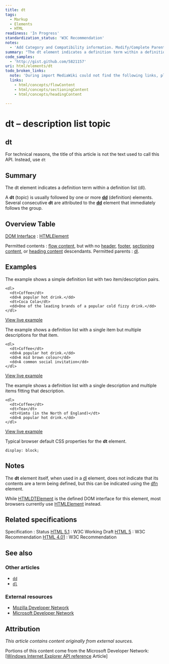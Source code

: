 ```yaml
---
title: dt
tags:
  - Markup
  - Elements
  - HTML
readiness: 'In Progress'
standardization_status: 'W3C Recommendation'
notes:
  - 'Add Category and Compatibility information. Modify/Complete Parent and Children information.'
summary: "The dt element indicates a definition term within a definition list (dl). \n"
code_samples:
  - 'http://gist.github.com/5821157'
uri: html/elements/dt
todo_broken_links:
  note: 'During import MediaWiki could not find the following links, please fix and adjust this list.'
  links:
    - html/concepts/flowContent
    - html/concepts/sectioningContent
    - html/concepts/headingContent

---
```

# dt – description list topic

## dt

For technical reasons, the title of this article is not the text used to call this API. Instead, use `dt`

## Summary

The dt element indicates a definition term within a definition list (dl).

A ****dt**** (topic) is usually followed by one or more [**dd**](/html/elements/dd) (definition) elements. Several consecutive ****dt**** are attributed to the [**dd**](/html/elements/dd) element that immediately follows the group.

## Overview Table

[DOM Interface](/dom/interface)
:   [HTMLElement](/dom/HTMLElement)

Permitted contents
:   [flow content](/w/index.php?title=html/concepts/flowContent&action=edit&redlink=1), but with no [header](/html/elements/header), [footer](/html/elements/footer), [sectioning content](/w/index.php?title=html/concepts/sectioningContent&action=edit&redlink=1), or [heading content](/w/index.php?title=html/concepts/headingContent&action=edit&redlink=1) descendants.
Permitted parents
:   [dl](/html/elements/dl).

## Examples

The example shows a simple definition list with two item/description pairs.

``` {.html}
<dl>
  <dt>Coffee</dt>
  <dd>A popular hot drink.</dd>
  <dt>Coca Cola</dt>
  <dd>One of the leading brands of a popular cold fizzy drink.</dd>
</dl>
```

[View live example](http://code.webplatform.org/gist/5821157)

The example shows a definition list with a single item but multiple descriptions for that item.

``` {.html}
<dl>
  <dt>Coffee</dt>
  <dd>A popular hot drink.</dd>
  <dd>A mid brown colour</dd>
  <dd>A common social invitation</dd>
</dl>
```

[View live example](http://code.webplatform.org/gist/5821157)

The example shows a definition list with a single description and multiple items fitting that description.

``` {.html}
<dl>
  <dt>Coffee</dt>
  <dt>Tea</dt>
  <dt>Vimto (in the North of England)</dt>
  <dd>A popular hot drink.</dd>
</dl>
```

[View live example](http://code.webplatform.org/gist/5821157)

Typical browser default CSS properties for the **dt** element.

``` {.css}
display: block;
```

## Notes

The **dt** element itself, when used in a [dl](/html/elements/dl) element, does not indicate that its contents are a term being defined, but this can be indicated using the [dfn](/html/elements/dfn) element.

While [HTMLDTElement](/dom/HTMLDTElement) is the defined DOM interface for this element, most browsers currently use [HTMLElement](/dom/HTMLElement) instead.

## Related specifications

Specification
:   Status
[HTML 5.1](http://www.w3.org/TR/html51/grouping-content.html#the-dt-element)
:   W3C Working Draft
[HTML 5](http://www.w3.org/TR/html5/grouping-content.html#the-dt-element)
:   W3C Recommendation
[HTML 4.01](http://www.w3.org/TR/html401/struct/lists.html#edef-DT)
:   W3C Recommendation

## See also

### Other articles

-   [`dd`](/html/elements/dd)
-   [`dl`](/html/elements/dl)

### External resources

-   [Mozilla Developer Network](https://developer.mozilla.org/en-US/docs/HTML/Element/dt)
-   [Microsoft Developer Network](http://msdn.microsoft.com/en-us/library/ie/ms535243%28v=vs.85%29.aspx)

## Attribution

*This article contains content originally from external sources.*

Portions of this content come from the Microsoft Developer Network: [[Windows Internet Explorer API reference](http://msdn.microsoft.com/en-us/library/ie/hh828809%28v=vs.85%29.aspx) Article]

